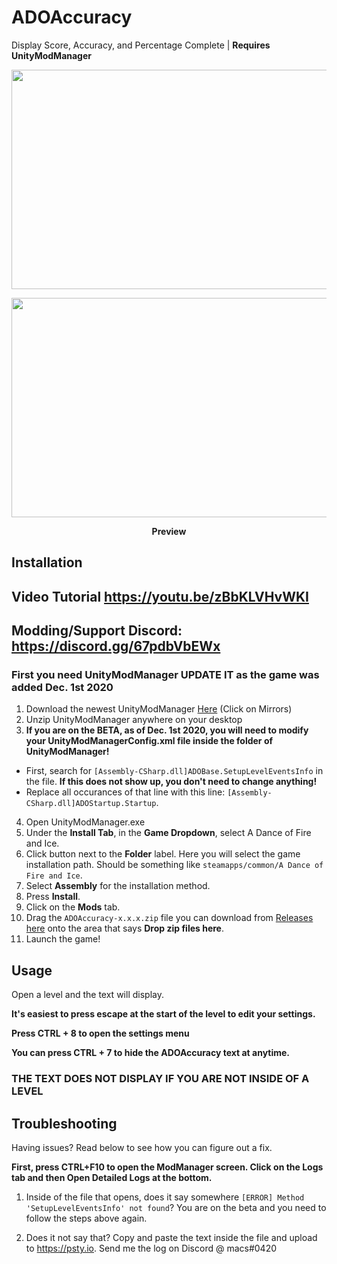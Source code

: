 # ADOAccuracy
Display Score, Accuracy, and Percentage Complete | **Requires UnityModManager**

<p align="left"><img src="https://i.imgur.com/UgW4vFg.png" width="624" height="351"></p><p align="right"><img src="https://media.discordapp.net/attachments/583339735645421568/783433051023474708/unknown.png?width=1248&height=702" width="624" height="351"></p>

<p align="center"><b>Preview</b></p>

## Installation

## Video Tutorial https://youtu.be/zBbKLVHvWKI

## Modding/Support Discord: https://discord.gg/67pdbVbEWx

### First you need UnityModManager UPDATE IT as the game was added Dec. 1st 2020

1. Download the newest UnityModManager [Here](https://www.nexusmods.com/site/mods/21) (Click on Mirrors)
2. Unzip UnityModManager anywhere on your desktop
3. **If you are on the BETA, as of Dec. 1st 2020, you will need to modify your UnityModManagerConfig.xml file inside the folder of UnityModManager!**
  - First, search for `[Assembly-CSharp.dll]ADOBase.SetupLevelEventsInfo` in the file. **If this does not show up, you don't need to change anything!**
  - Replace all occurances of that line with this line: `[Assembly-CSharp.dll]ADOStartup.Startup`.
4. Open UnityModManager.exe
5. Under the **Install Tab**, in the **Game Dropdown**, select A Dance of Fire and Ice.
6. Click button next to the **Folder** label. Here you will select the game installation path. Should be something like `steamapps/common/A Dance of Fire and Ice`.
7. Select **Assembly** for the installation method.
8. Press **Install**.
9. Click on the **Mods** tab.
9. Drag the `ADOAccuracy-x.x.x.zip` file you can download from [Releases here](https://github.com/M4cs/ADOAccuracy/releases) onto the area that says **Drop zip files here**.
10. Launch the game!

## Usage

Open a level and the text will display.

**It's easiest to press escape at the start of the level to edit your settings.**

**Press CTRL + 8 to open the settings menu**

**You can press CTRL + 7 to hide the ADOAccuracy text at anytime.**

### THE TEXT DOES NOT DISPLAY IF YOU ARE NOT INSIDE OF A LEVEL

## Troubleshooting

Having issues? Read below to see how you can figure out a fix.

**First, press CTRL+F10 to open the ModManager screen. Click on the Logs tab and then Open Detailed Logs at the bottom.**

1) Inside of the file that opens, does it say somewhere `[ERROR] Method 'SetupLevelEventsInfo' not found`? You are on the beta and you need to follow the steps above again.

2) Does it not say that? Copy and paste the text inside the file and upload to https://psty.io. Send me the log on Discord @ macs#0420
